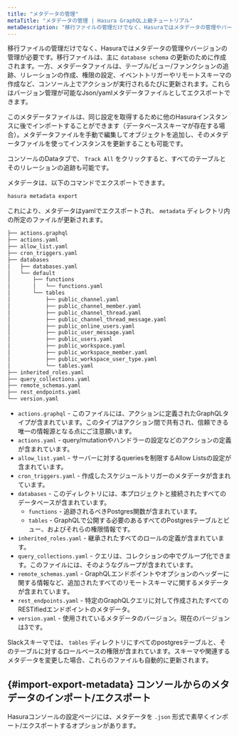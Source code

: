 ```yaml
---
title: "メタデータの管理"
metaTitle: "メタデータの管理 | Hasura GraphQL上級チュートリアル"
metaDescription: "移行ファイルの管理だけでなく、Hasuraではメタデータの管理やバージョンの管理が必要です。"
---
```


移行ファイルの管理だけでなく、Hasuraではメタデータの管理やバージョンの管理が必要です。移行ファイルは、主に `database schema` の更新のために作成されます。一方、メタデータファイルは、テーブル/ビュー/ファンクションの追跡、リレーションの作成、権限の設定、イベントトリガーやリモートスキーマの作成など、コンソール上でアクションが実行されるたびに更新されます。これらはバージョン管理が可能なJson/yamlメタデータファイルとしてエクスポートできます。

このメタデータファイルは、同じ設定を取得するために他のHasuraインスタンスに後でインポートすることができます（データベーススキーマが存在する場合）。メタデータファイルを手動で編集してオブジェクトを追加し、そのメタデータファイルを使ってインスタンスを更新することも可能です。

コンソールのDataタブで、 `Track All` をクリックすると、すべてのテーブルとそのリレーションの追跡も可能です。

メタデータは、以下のコマンドでエクスポートできます。

```bash
hasura metadata export
```

これにより、メタデータはyamlでエクスポートされ、 `metadata` ディレクトリ内の所定のファイルが更新されます。

```bash
├── actions.graphql
├── actions.yaml
├── allow_list.yaml
├── cron_triggers.yaml
├── databases
│   ├── databases.yaml
│   └── default
│       ├── functions
│       │   └── functions.yaml
│       └── tables
│           ├── public_channel.yaml
│           ├── public_channel_member.yaml
│           ├── public_channel_thread.yaml
│           ├── public_channel_thread_message.yaml
│           ├── public_online_users.yaml
│           ├── public_user_message.yaml
│           ├── public_users.yaml
│           ├── public_workspace.yaml
│           ├── public_workspace_member.yaml
│           ├── public_workspace_user_type.yaml
│           └── tables.yaml
├── inherited_roles.yaml
├── query_collections.yaml
├── remote_schemas.yaml
├── rest_endpoints.yaml
└── version.yaml
```

- `actions.graphql` - このファイルには、アクションに定義されたGraphQLタイプが含まれています。このタイプはアクション間で共有され、信頼できる唯一の情報源となる点にご注意願います。
- `actions.yaml` - query/mutationやハンドラーの設定などのアクションの定義が含まれています。
- `allow_list.yaml` - サーバーに対するqueriesを制限するAllow Listsの設定が含まれています。
- `cron_triggers.yaml` - 作成したスケジュールトリガーのメタデータが含まれています。
- `databases` - このディレクトリには、本プロジェクトと接続されたすべてのデータベースが含まれています。
   - `functions` - 追跡されるべきPostgres関数が含まれています。
   - `tables` - GraphQLで公開する必要のあるすべてのPostgresテーブルとビュー、およびそれらの権限情報です。
- `inherited_roles.yaml` - 継承されたすべてのロールの定義が含まれています。
- `query_collections.yaml` - クエリは、コレクションの中でグループ化できます。このファイルには、そのようなグループが含まれています。
- `remote_schemas.yaml` - GraphQLエンドポイントやオプションのヘッダーに関する情報など、追加されたすべてのリモートスキーマに関するメタデータが含まれています。
- `rest_endpoints.yaml` - 特定のGraphQLクエリに対して作成されたすべてのRESTifiedエンドポイントのメタデータ。
- `version.yaml` - 使用されているメタデータのバージョン。現在のバージョンは3です。

Slackスキーマでは、 `tables` ディレクトリにすべてのpostgresテーブルと、そのテーブルに対するロールベースの権限が含まれています。スキーマや関連するメタデータを変更した場合、これらのファイルも自動的に更新されます。

## {#import-export-metadata} コンソールからのメタデータのインポート/エクスポート

Hasuraコンソールの設定ページには、メタデータを `.json` 形式で素早くインポート/エクスポートするオプションがあります。

